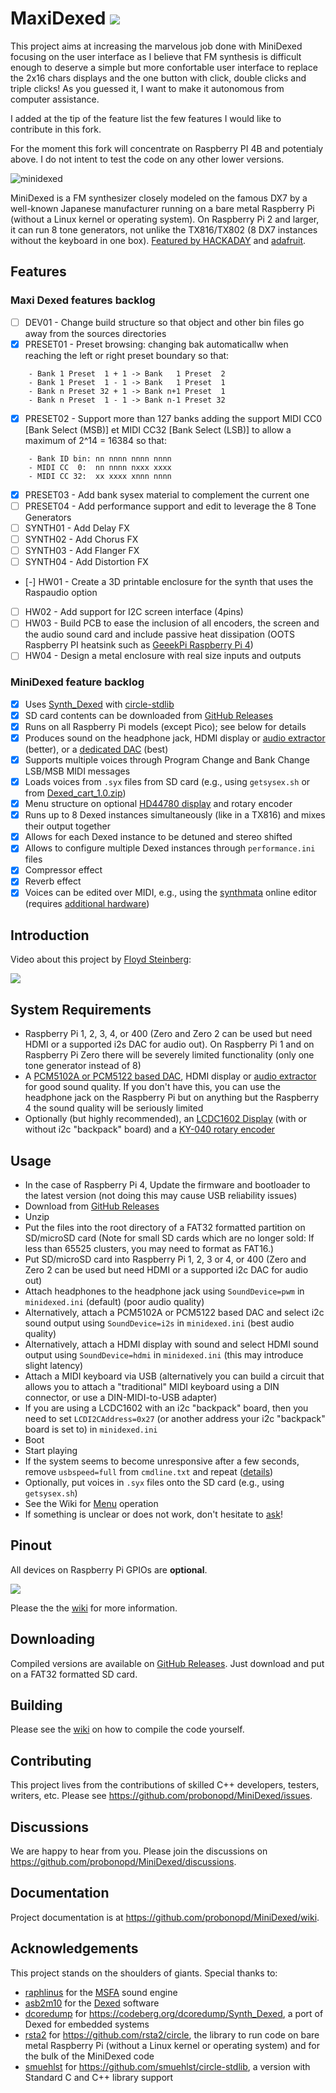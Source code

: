 # MaxiDexed ![](https://github.com/probonopd/MiniDexed/actions/workflows/build.yml/badge.svg)

This project aims at increasing the marvelous job done with MiniDexed focusing on the user interface as I believe that FM synthesis is difficult enough to deserve a simple but more confortable user interface to replace the 2x16 chars displays and the one button with click, double clicks and triple clicks! As you guessed it, I want to make it autonomous from computer assistance.

I added at the tip of the feature list the few features I would like to contribute in this fork.

For the moment this fork will concentrate on Raspberry PI 4B and potentialy above. I do not intent to test the code on any other lower versions.

![minidexed](https://user-images.githubusercontent.com/2480569/161813414-bb156a1c-efec-44c0-802a-8926412a08e0.jpg)

MiniDexed is a FM synthesizer closely modeled on the famous DX7 by a well-known Japanese manufacturer running on a bare metal Raspberry Pi (without a Linux kernel or operating system). On Raspberry Pi 2 and larger, it can run 8 tone generators, not unlike the TX816/TX802 (8 DX7 instances without the keyboard in one box). [Featured by HACKADAY](https://hackaday.com/2022/04/19/bare-metal-gives-this-pi-some-classic-synths/) and [adafruit](https://blog.adafruit.com/2022/04/25/free-yamaha-dx7-synth-emulator-on-a-raspberry-pi/).

## Features

### Maxi Dexed features backlog
- [ ] DEV01 - Change build structure so that object and other bin files go away from the sources directories
- [x] PRESET01 - Preset browsing: changing bak automaticallw when reaching the left or right preset boundary so that:
```
    - Bank 1 Preset  1 + 1 -> Bank   1 Preset  2
    - Bank 1 Preset  1 - 1 -> Bank   1 Preset  1
    - Bank n Preset 32 + 1 -> Bank n+1 Preset  1
    - Bank n Preset  1 - 1 -> Bank n-1 Preset 32
```
- [x] PRESET02 - Support more than 127 banks adding the support MIDI CC0 [Bank Select (MSB)] et MIDI CC32 [Bank Select (LSB)] to allow a maximum of 2^14 = 16384 so that:
```
    - Bank ID bin: nn nnnn nnnn nnnn
    - MIDI CC  0:  nn nnnn nxxx xxxx
    - MIDI CC 32:  xx xxxx xnnn nnnn
```
- [x] PRESET03 - Add bank sysex material to complement the current one
- [ ] PRESET04 - Add performance support and edit to leverage the 8 Tone Generators
- [ ] SYNTH01 - Add Delay FX
- [ ] SYNTH02 - Add Chorus FX
- [ ] SYNTH03 - Add Flanger FX
- [ ] SYNTH04 - Add Distortion FX
- [-] HW01 - Create a 3D printable enclosure for the synth that uses the Raspaudio option
- [ ] HW02 - Add support for I2C screen interface (4pins)
- [ ] HW03 - Build PCB to ease the inclusion of all encoders, the screen and the audio sound card and include passive heat dissipation (OOTS Raspberry PI heatsink such as [GeeekPi Raspberry Pi 4](https://www.amazon.fr/gp/product/B07WQT1RRZ/ref=sw_img_1?smid=A187Y4UVM6ZA0X&th=1))
- [ ] HW04 - Design a metal enclosure with real size inputs and outputs
### MiniDexed feature backlog
- [x] Uses [Synth_Dexed](https://codeberg.org/dcoredump/Synth_Dexed) with [circle-stdlib](https://github.com/smuehlst/circle-stdlib)
- [x] SD card contents can be downloaded from [GitHub Releases](../../releases)
- [x] Runs on all Raspberry Pi models (except Pico); see below for details
- [x] Produces sound on the headphone jack, HDMI display or [audio extractor](https://github.com/probonopd/MiniDexed/wiki/Hardware#hdmi-to-audio) (better), or a [dedicated DAC](https://github.com/probonopd/MiniDexed/wiki/Hardware#i2c-dac) (best)
- [x] Supports multiple voices through Program Change and Bank Change LSB/MSB MIDI messages
- [x] Loads voices from `.syx` files from SD card (e.g., using `getsysex.sh` or from [Dexed_cart_1.0.zip](http://hsjp.eu/downloads/Dexed/Dexed_cart_1.0.zip))
- [x] Menu structure on optional [HD44780 display](https://www.berrybase.de/sensoren-module/displays/alphanumerische-displays/alphanumerisches-lcd-16x2-gr-252-n/gelb) and rotary encoder
- [x] Runs up to 8 Dexed instances simultaneously (like in a TX816) and mixes their output together
- [x] Allows for each Dexed instance to be detuned and stereo shifted
- [x] Allows to configure multiple Dexed instances through `performance.ini` files
- [x] Compressor effect
- [x] Reverb effect
- [x] Voices can be edited over MIDI, e.g., using the [synthmata](https://synthmata.github.io/volca-fm/) online editor (requires [additional hardware](https://github.com/probonopd/MiniDexed/wiki/Hardware#usb-midi-device))

## Introduction

Video about this project by [Floyd Steinberg](https://www.youtube.com/watch?v=Z3t94ceMHJo):

[![](https://i.ytimg.com/vi/Z3t94ceMHJo/sddefault.jpg)](https://www.youtube.com/watch?v=Z3t94ceMHJo)

## System Requirements

* Raspberry Pi 1, 2, 3, 4, or 400 (Zero and Zero 2 can be used but need HDMI or a supported i2s DAC for audio out). On Raspberry Pi 1 and on Raspberry Pi Zero there will be severely limited functionality (only one tone generator instead of 8)
* A [PCM5102A or PCM5122 based DAC](https://github.com/probonopd/MiniDexed/wiki/Hardware#i2c-dac), HDMI display or [audio extractor](https://github.com/probonopd/MiniDexed/wiki/Hardware#hdmi-to-audio) for good sound quality. If you don't have this, you can use the headphone jack on the Raspberry Pi but on anything but the Raspberry 4 the sound quality will be seriously limited
* Optionally (but highly recommended), an [LCDC1602 Display](https://www.berrybase.de/en/sensors-modules/displays/alphanumeric-displays/alphanumerisches-lcd-16x2-gr-252-n/gelb) (with or without i2c "backpack" board) and a [KY-040 rotary encoder](https://www.berrybase.de/en/components/passive-components/potentiometer/rotary-encoder/drehregler/rotary-encoder-mit-breakoutboard-ohne-gewinde-und-mutter)

## Usage

* In the case of Raspberry Pi 4, Update the firmware and bootloader to the latest version (not doing this may cause USB reliability issues)
* Download from [GitHub Releases](../../releases)
* Unzip
* Put the files into the root directory of a FAT32 formatted partition on SD/microSD card (Note for small SD cards which are no longer sold: If less than 65525 clusters, you may need to format as FAT16.)
* Put SD/microSD card into Raspberry Pi 1, 2, 3 or 4, or 400 (Zero and Zero 2 can be used but need HDMI or a supported i2c DAC for audio out)
* Attach headphones to the headphone jack using `SoundDevice=pwm` in `minidexed.ini` (default) (poor audio quality)
* Alternatively, attach a  PCM5102A or PCM5122 based DAC and select i2c sound output using `SoundDevice=i2s` in `minidexed.ini` (best audio quality)
* Alternatively, attach a HDMI display with sound and select HDMI sound output using `SoundDevice=hdmi` in `minidexed.ini` (this may introduce slight latency)
* Attach a MIDI keyboard via USB (alternatively you can build a circuit that allows you to attach a "traditional" MIDI keyboard using a DIN connector, or use a DIN-MIDI-to-USB adapter)
* If you are using a LCDC1602 with an i2c "backpack" board, then you need to set `LCDI2CAddress=0x27` (or another address your i2c "backpack" board is set to) in `minidexed.ini`
* Boot
* Start playing
* If the system seems to become unresponsive after a few seconds, remove `usbspeed=full` from `cmdline.txt` and repeat ([details](https://github.com/probonopd/MiniDexed/issues/39))
* Optionally, put voices in `.syx` files onto the SD card (e.g., using `getsysex.sh`)
* See the Wiki for [Menu](https://github.com/probonopd/MiniDexed/wiki/Menu) operation
* If something is unclear or does not work, don't hesitate to [ask](https://github.com/probonopd/MiniDexed/discussions/)!

## Pinout

All devices on Raspberry Pi GPIOs are **optional**.

![](https://user-images.githubusercontent.com/2480569/166105580-da11481c-8fc7-4375-8ab1-3031ab5c6ad0.png)

Please the the [wiki](https://github.com/probonopd/MiniDexed/wiki) for more information.

## Downloading

Compiled versions are available on [GitHub Releases](../../releases). Just download and put on a FAT32 formatted SD card.

## Building

Please see the [wiki](https://github.com/probonopd/MiniDexed/wiki/Development#building-locally) on how to compile the code yourself.

## Contributing

This project lives from the contributions of skilled C++ developers, testers, writers, etc. Please see https://github.com/probonopd/MiniDexed/issues.

## Discussions

We are happy to hear from you. Please join the discussions on https://github.com/probonopd/MiniDexed/discussions.

## Documentation

Project documentation is at https://github.com/probonopd/MiniDexed/wiki.

## Acknowledgements

This project stands on the shoulders of giants. Special thanks to:

* [raphlinus](https://github.com/raphlinus) for the [MSFA](https://github.com/google/music-synthesizer-for-android) sound engine
* [asb2m10](https://github.com/asb2m10/dexed) for the [Dexed](https://github.com/asb2m10/dexed) software
* [dcoredump](https://github.com/dcoredump) for https://codeberg.org/dcoredump/Synth_Dexed, a port of Dexed for embedded systems
* [rsta2](https://github.com/rsta2) for https://github.com/rsta2/circle, the library to run code on bare metal Raspberry Pi (without a Linux kernel or operating system) and for the bulk of the MiniDexed code 
* [smuehlst](https://github.com/smuehlst) for https://github.com/smuehlst/circle-stdlib, a version with Standard C and C++ library support
